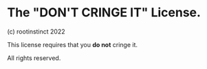 # The "DON'T CRINGE IT" License.
(c) rootinstinct 2022

This license requires that you **do not** cringe it.

All rights reserved.